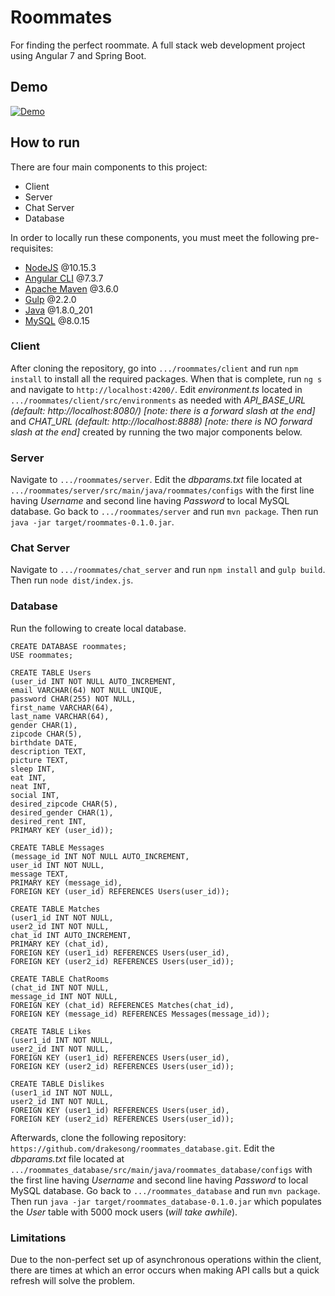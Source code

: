 # Roommates
For finding the perfect roommate. A full stack web development project using Angular 7 and Spring Boot.

## Demo
[![Demo](http://img.youtube.com/vi/i7wIfvfyUcQ/1.jpg)](http://www.youtube.com/watch?v=i7wIfvfyUcQ)

## How to run
There are four main components to this project:
* Client
* Server
* Chat Server
* Database

In order to locally run these components, you must meet the following pre-requisites:
* [NodeJS](https://nodejs.org/en/) @10.15.3
* [Angular CLI](https://github.com/angular/angular-cli) @7.3.7
* [Apache Maven](https://maven.apache.org/download.cgi) @3.6.0
* [Gulp](https://gulpjs.com/docs/en/getting-started/quick-start) @2.2.0
* [Java](https://www.java.com/en/download/) @1.8.0_201
* [MySQL](https://www.mysql.com/downloads/) @8.0.15

### Client
After cloning the repository, go into `.../roommates/client` and run `npm install` to install all the required packages. When that is complete, run `ng s` and navigate to `http://localhost:4200/`. Edit *environment.ts* located in `.../roommates/client/src/environments` as needed with *API_BASE_URL (default: http://localhost:8080/) [note: there is a forward slash at the end]* and *CHAT_URL (default: http://localhost:8888) [note: there is NO forward slash at the end]* created by running the two major components below.

### Server
Navigate to `.../roommates/server`. Edit the *dbparams.txt* file located at `.../roommates/server/src/main/java/roommates/configs` with the first line having *Username* and second line having *Password* to local MySQL database. Go back to `.../roommates/server` and run `mvn package`. Then run `java -jar target/roommates-0.1.0.jar`.

### Chat Server
Navigate to `.../roommates/chat_server` and run `npm install` and `gulp build`. Then run `node dist/index.js`.

### Database
Run the following to create local database.
```mysql
CREATE DATABASE roommates;
USE roommates;

CREATE TABLE Users
(user_id INT NOT NULL AUTO_INCREMENT,
email VARCHAR(64) NOT NULL UNIQUE,
password CHAR(255) NOT NULL,
first_name VARCHAR(64),
last_name VARCHAR(64),
gender CHAR(1),
zipcode CHAR(5),
birthdate DATE,
description TEXT,
picture TEXT,
sleep INT,
eat INT,
neat INT,
social INT,
desired_zipcode CHAR(5),
desired_gender CHAR(1),
desired_rent INT,
PRIMARY KEY (user_id));

CREATE TABLE Messages
(message_id INT NOT NULL AUTO_INCREMENT,
user_id INT NOT NULL,
message TEXT,
PRIMARY KEY (message_id),
FOREIGN KEY (user_id) REFERENCES Users(user_id));

CREATE TABLE Matches
(user1_id INT NOT NULL,
user2_id INT NOT NULL,
chat_id INT AUTO_INCREMENT,
PRIMARY KEY (chat_id),
FOREIGN KEY (user1_id) REFERENCES Users(user_id),
FOREIGN KEY (user2_id) REFERENCES Users(user_id));

CREATE TABLE ChatRooms
(chat_id INT NOT NULL,
message_id INT NOT NULL,
FOREIGN KEY (chat_id) REFERENCES Matches(chat_id),
FOREIGN KEY (message_id) REFERENCES Messages(message_id));

CREATE TABLE Likes
(user1_id INT NOT NULL,
user2_id INT NOT NULL,
FOREIGN KEY (user1_id) REFERENCES Users(user_id),
FOREIGN KEY (user2_id) REFERENCES Users(user_id));

CREATE TABLE Dislikes
(user1_id INT NOT NULL,
user2_id INT NOT NULL,
FOREIGN KEY (user1_id) REFERENCES Users(user_id),
FOREIGN KEY (user2_id) REFERENCES Users(user_id));
```

Afterwards, clone the following repository: `https://github.com/drakesong/roommates_database.git`. Edit the *dbparams.txt* file located at `.../roommates_database/src/main/java/roommates_database/configs` with the first line having *Username* and second line having *Password* to local MySQL database. Go back to `.../roommates_database` and run `mvn package`. Then run `java -jar target/roommates_database-0.1.0.jar` which populates the *User* table with 5000 mock users (*will take awhile*).

### Limitations
Due to the non-perfect set up of asynchronous operations within the client, there are times at which an error occurs when making API calls but a quick refresh will solve the problem.
